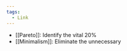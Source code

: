 ```yaml
---
tags:
  - Link
---
```

- [[Pareto]]: Identify the vital 20%
- [[Minimalism]]: Eliminate the unnecessary